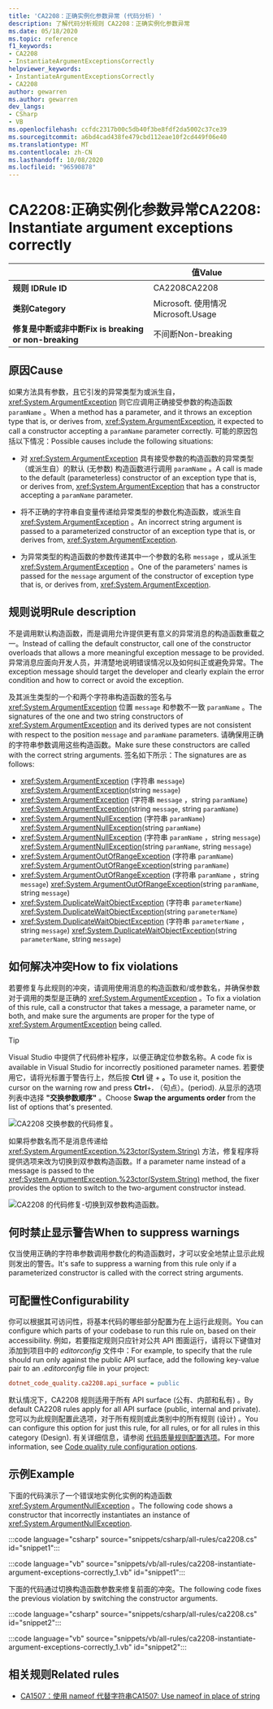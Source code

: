 ```yaml
---
title: 'CA2208：正确实例化参数异常 (代码分析) '
description: 了解代码分析规则 CA2208：正确实例化参数异常
ms.date: 05/18/2020
ms.topic: reference
f1_keywords:
- CA2208
- InstantiateArgumentExceptionsCorrectly
helpviewer_keywords:
- InstantiateArgumentExceptionsCorrectly
- CA2208
author: gewarren
ms.author: gewarren
dev_langs:
- CSharp
- VB
ms.openlocfilehash: ccfdc2317b00c5db40f3be8fdf2da5002c37ce39
ms.sourcegitcommit: a6bd4cad438fe479cbd112eae10f2cd449f06e40
ms.translationtype: MT
ms.contentlocale: zh-CN
ms.lasthandoff: 10/08/2020
ms.locfileid: "96590878"
---
```

# <a name="ca2208-instantiate-argument-exceptions-correctly"></a><span data-ttu-id="ba497-103">CA2208:正确实例化参数异常</span><span class="sxs-lookup"><span data-stu-id="ba497-103">CA2208: Instantiate argument exceptions correctly</span></span>

| | <span data-ttu-id="ba497-104">值</span><span class="sxs-lookup"><span data-stu-id="ba497-104">Value</span></span> |
|-|-|
| <span data-ttu-id="ba497-105">**规则 ID**</span><span class="sxs-lookup"><span data-stu-id="ba497-105">**Rule ID**</span></span> |<span data-ttu-id="ba497-106">CA2208</span><span class="sxs-lookup"><span data-stu-id="ba497-106">CA2208</span></span>|
| <span data-ttu-id="ba497-107">**类别**</span><span class="sxs-lookup"><span data-stu-id="ba497-107">**Category**</span></span> |<span data-ttu-id="ba497-108">Microsoft. 使用情况</span><span class="sxs-lookup"><span data-stu-id="ba497-108">Microsoft.Usage</span></span>|
| <span data-ttu-id="ba497-109">**修复是中断或非中断**</span><span class="sxs-lookup"><span data-stu-id="ba497-109">**Fix is breaking or non-breaking**</span></span> |<span data-ttu-id="ba497-110">不间断</span><span class="sxs-lookup"><span data-stu-id="ba497-110">Non-breaking</span></span>|

## <a name="cause"></a><span data-ttu-id="ba497-111">原因</span><span class="sxs-lookup"><span data-stu-id="ba497-111">Cause</span></span>

<span data-ttu-id="ba497-112">如果方法具有参数，且它引发的异常类型为或派生自， <xref:System.ArgumentException> 则它应调用正确接受参数的构造函数 `paramName` 。</span><span class="sxs-lookup"><span data-stu-id="ba497-112">When a method has a parameter, and it throws an exception type that is, or derives from, <xref:System.ArgumentException>, it expected to call a constructor accepting a `paramName` parameter correctly.</span></span> <span data-ttu-id="ba497-113">可能的原因包括以下情况：</span><span class="sxs-lookup"><span data-stu-id="ba497-113">Possible causes include the following situations:</span></span>

- <span data-ttu-id="ba497-114">对 <xref:System.ArgumentException> 具有接受参数的构造函数的异常类型（或派生自）的默认 (无参数) 构造函数进行调用 `paramName` 。</span><span class="sxs-lookup"><span data-stu-id="ba497-114">A call is made to the default (parameterless) constructor of an exception type that is, or derives from, <xref:System.ArgumentException> that has a constructor accepting a `paramName` parameter.</span></span>

- <span data-ttu-id="ba497-115">将不正确的字符串自变量传递给异常类型的参数化构造函数，或派生自 <xref:System.ArgumentException> 。</span><span class="sxs-lookup"><span data-stu-id="ba497-115">An incorrect string argument is passed to a parameterized constructor of an exception type that is, or derives from, <xref:System.ArgumentException>.</span></span>

- <span data-ttu-id="ba497-116">为异常类型的构造函数的参数传递其中一个参数的名称 `message` ，或从派生 <xref:System.ArgumentException> 。</span><span class="sxs-lookup"><span data-stu-id="ba497-116">One of the parameters' names is passed for the `message` argument of the constructor of exception type that is, or derives from, <xref:System.ArgumentException>.</span></span>

## <a name="rule-description"></a><span data-ttu-id="ba497-117">规则说明</span><span class="sxs-lookup"><span data-stu-id="ba497-117">Rule description</span></span>

<span data-ttu-id="ba497-118">不是调用默认构造函数，而是调用允许提供更有意义的异常消息的构造函数重载之一。</span><span class="sxs-lookup"><span data-stu-id="ba497-118">Instead of calling the default constructor, call one of the constructor overloads that allows a more meaningful exception message to be provided.</span></span> <span data-ttu-id="ba497-119">异常消息应面向开发人员，并清楚地说明错误情况以及如何纠正或避免异常。</span><span class="sxs-lookup"><span data-stu-id="ba497-119">The exception message should target the developer and clearly explain the error condition and how to correct or avoid the exception.</span></span>

<span data-ttu-id="ba497-120">及其派生类型的一个和两个字符串构造函数的签名与 <xref:System.ArgumentException> 位置 `message` 和参数不一致 `paramName` 。</span><span class="sxs-lookup"><span data-stu-id="ba497-120">The signatures of the one and two string constructors of <xref:System.ArgumentException> and its derived types are not consistent with respect to the position `message` and `paramName` parameters.</span></span> <span data-ttu-id="ba497-121">请确保用正确的字符串参数调用这些构造函数。</span><span class="sxs-lookup"><span data-stu-id="ba497-121">Make sure these constructors are called with the correct string arguments.</span></span> <span data-ttu-id="ba497-122">签名如下所示：</span><span class="sxs-lookup"><span data-stu-id="ba497-122">The signatures are as follows:</span></span>

- <span data-ttu-id="ba497-123"><xref:System.ArgumentException> (字符串 `message`) </span><span class="sxs-lookup"><span data-stu-id="ba497-123"><xref:System.ArgumentException>(string `message`)</span></span>
- <span data-ttu-id="ba497-124"><xref:System.ArgumentException> (字符串 `message` ，string `paramName`) </span><span class="sxs-lookup"><span data-stu-id="ba497-124"><xref:System.ArgumentException>(string `message`, string `paramName`)</span></span>
- <span data-ttu-id="ba497-125"><xref:System.ArgumentNullException> (字符串 `paramName`) </span><span class="sxs-lookup"><span data-stu-id="ba497-125"><xref:System.ArgumentNullException>(string `paramName`)</span></span>
- <span data-ttu-id="ba497-126"><xref:System.ArgumentNullException> (字符串 `paramName` ，string `message`) </span><span class="sxs-lookup"><span data-stu-id="ba497-126"><xref:System.ArgumentNullException>(string `paramName`, string `message`)</span></span>
- <span data-ttu-id="ba497-127"><xref:System.ArgumentOutOfRangeException> (字符串 `paramName`) </span><span class="sxs-lookup"><span data-stu-id="ba497-127"><xref:System.ArgumentOutOfRangeException>(string `paramName`)</span></span>
- <span data-ttu-id="ba497-128"><xref:System.ArgumentOutOfRangeException> (字符串 `paramName` ，string `message`) </span><span class="sxs-lookup"><span data-stu-id="ba497-128"><xref:System.ArgumentOutOfRangeException>(string `paramName`, string `message`)</span></span>
- <span data-ttu-id="ba497-129"><xref:System.DuplicateWaitObjectException> (字符串 `parameterName`) </span><span class="sxs-lookup"><span data-stu-id="ba497-129"><xref:System.DuplicateWaitObjectException>(string `parameterName`)</span></span>
- <span data-ttu-id="ba497-130"><xref:System.DuplicateWaitObjectException> (字符串 `parameterName` ，string `message`) </span><span class="sxs-lookup"><span data-stu-id="ba497-130"><xref:System.DuplicateWaitObjectException>(string `parameterName`, string `message`)</span></span>

## <a name="how-to-fix-violations"></a><span data-ttu-id="ba497-131">如何解决冲突</span><span class="sxs-lookup"><span data-stu-id="ba497-131">How to fix violations</span></span>

<span data-ttu-id="ba497-132">若要修复与此规则的冲突，请调用使用消息的构造函数和/或参数名，并确保参数对于调用的类型是正确的 <xref:System.ArgumentException> 。</span><span class="sxs-lookup"><span data-stu-id="ba497-132">To fix a violation of this rule, call a constructor that takes a message, a parameter name, or both, and make sure the arguments are proper for the type of <xref:System.ArgumentException> being called.</span></span>

> [!TIP]
> <span data-ttu-id="ba497-133">Visual Studio 中提供了代码修补程序，以便正确定位参数名称。</span><span class="sxs-lookup"><span data-stu-id="ba497-133">A code fix is available in Visual Studio for incorrectly positioned parameter names.</span></span> <span data-ttu-id="ba497-134">若要使用它，请将光标置于警告行上，然后按 **Ctrl** 键 + **。**</span><span class="sxs-lookup"><span data-stu-id="ba497-134">To use it, position the cursor on the warning row and press **Ctrl**+**.**</span></span> <span data-ttu-id="ba497-135">（句点）。</span><span class="sxs-lookup"><span data-stu-id="ba497-135">(period).</span></span> <span data-ttu-id="ba497-136">从显示的选项列表中选择 **"交换参数顺序"** 。</span><span class="sxs-lookup"><span data-stu-id="ba497-136">Choose **Swap the arguments order** from the list of options that's presented.</span></span>
>
> ![CA2208 交换参数的代码修复。](media/ca2208-codefix_swap.png)
>
> <span data-ttu-id="ba497-138">如果将参数名而不是消息传递给 <xref:System.ArgumentException.%23ctor(System.String)> 方法，修复程序将提供选项来改为切换到双参数构造函数。</span><span class="sxs-lookup"><span data-stu-id="ba497-138">If a parameter name instead of a message is passed to the <xref:System.ArgumentException.%23ctor(System.String)> method, the fixer provides the option to switch to the two-argument constructor instead.</span></span>
>
> ![CA2208 的代码修复-切换到双参数构造函数。](media/ca2208-codefix_null_msg.png)

## <a name="when-to-suppress-warnings"></a><span data-ttu-id="ba497-140">何时禁止显示警告</span><span class="sxs-lookup"><span data-stu-id="ba497-140">When to suppress warnings</span></span>

<span data-ttu-id="ba497-141">仅当使用正确的字符串参数调用参数化的构造函数时，才可以安全地禁止显示此规则发出的警告。</span><span class="sxs-lookup"><span data-stu-id="ba497-141">It's safe to suppress a warning from this rule only if a parameterized constructor is called with the correct string arguments.</span></span>

## <a name="configurability"></a><span data-ttu-id="ba497-142">可配置性</span><span class="sxs-lookup"><span data-stu-id="ba497-142">Configurability</span></span>

<span data-ttu-id="ba497-143">你可以根据其可访问性，将基本代码的哪些部分配置为在上运行此规则。</span><span class="sxs-lookup"><span data-stu-id="ba497-143">You can configure which parts of your codebase to run this rule on, based on their accessibility.</span></span> <span data-ttu-id="ba497-144">例如，若要指定规则只应针对公共 API 图面运行，请将以下键值对添加到项目中的 *editorconfig* 文件中：</span><span class="sxs-lookup"><span data-stu-id="ba497-144">For example, to specify that the rule should run only against the public API surface, add the following key-value pair to an *.editorconfig* file in your project:</span></span>

```ini
dotnet_code_quality.ca2208.api_surface = public
```

<span data-ttu-id="ba497-145">默认情况下，CA2208 规则适用于所有 API surface (公有、内部和私有) 。</span><span class="sxs-lookup"><span data-stu-id="ba497-145">By default CA2208 rules apply for all API surface (public, internal and private).</span></span> <span data-ttu-id="ba497-146">您可以为此规则配置此选项，对于所有规则或此类别中的所有规则 (设计) 。</span><span class="sxs-lookup"><span data-stu-id="ba497-146">You can configure this option for just this rule, for all rules, or for all rules in this category (Design).</span></span> <span data-ttu-id="ba497-147">有关详细信息，请参阅 [代码质量规则配置选项](../code-quality-rule-options.md)。</span><span class="sxs-lookup"><span data-stu-id="ba497-147">For more information, see [Code quality rule configuration options](../code-quality-rule-options.md).</span></span>

## <a name="example"></a><span data-ttu-id="ba497-148">示例</span><span class="sxs-lookup"><span data-stu-id="ba497-148">Example</span></span>

<span data-ttu-id="ba497-149">下面的代码演示了一个错误地实例化实例的构造函数 <xref:System.ArgumentNullException> 。</span><span class="sxs-lookup"><span data-stu-id="ba497-149">The following code shows a constructor that incorrectly instantiates an instance of <xref:System.ArgumentNullException>.</span></span>

:::code language="csharp" source="snippets/csharp/all-rules/ca2208.cs" id="snippet1":::

:::code language="vb" source="snippets/vb/all-rules/ca2208-instantiate-argument-exceptions-correctly_1.vb" id="snippet1":::

<span data-ttu-id="ba497-150">下面的代码通过切换构造函数参数来修复前面的冲突。</span><span class="sxs-lookup"><span data-stu-id="ba497-150">The following code fixes the previous violation by switching the constructor arguments.</span></span>

:::code language="csharp" source="snippets/csharp/all-rules/ca2208.cs" id="snippet2":::

:::code language="vb" source="snippets/vb/all-rules/ca2208-instantiate-argument-exceptions-correctly_1.vb" id="snippet2":::

## <a name="related-rules"></a><span data-ttu-id="ba497-151">相关规则</span><span class="sxs-lookup"><span data-stu-id="ba497-151">Related rules</span></span>

- [<span data-ttu-id="ba497-152">CA1507：使用 nameof 代替字符串</span><span class="sxs-lookup"><span data-stu-id="ba497-152">CA1507: Use nameof in place of string</span></span>](ca1507.md)

